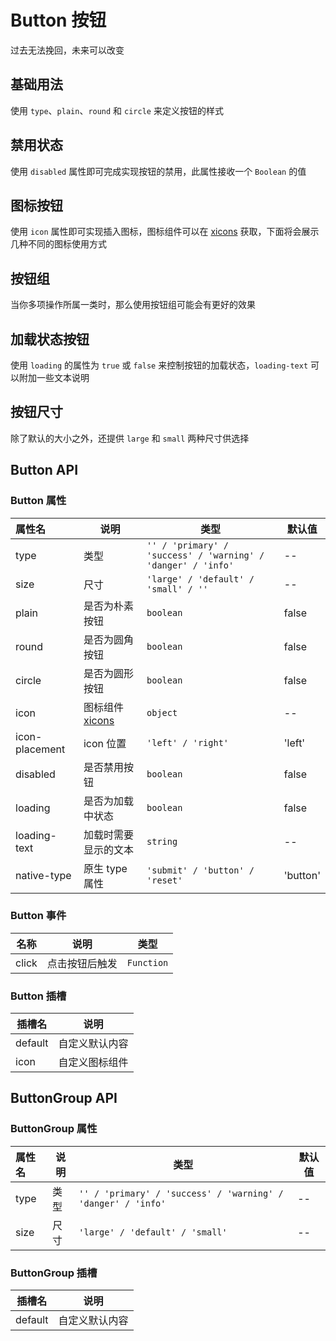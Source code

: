 # Button 按钮

过去无法挽回，未来可以改变

## 基础用法

使用 `type`、`plain`、`round` 和 `circle` 来定义按钮的样式

<preview path="../../demo/button/button-basic.vue"></preview>

## 禁用状态

使用 `disabled` 属性即可完成实现按钮的禁用，此属性接收一个 `Boolean` 的值

<preview path="../../demo/button/button-disabled.vue"></preview>

## 图标按钮

使用 `icon` 属性即可实现插入图标，图标组件可以在 [xicons](https://www.xicons.org/#/) 获取，下面将会展示几种不同的图标使用方式

<preview path="../../demo/button/button-icon.vue"></preview>

## 按钮组
当你多项操作所属一类时，那么使用按钮组可能会有更好的效果
<preview path="../../demo/button/button-group.vue"></preview> 

## 加载状态按钮

使用 `loading` 的属性为 `true` 或 `false` 来控制按钮的加载状态，`loading-text` 可以附加一些文本说明

<preview path="../../demo/button/button-loading.vue"></preview>

## 按钮尺寸

除了默认的大小之外，还提供 `large` 和 `small` 两种尺寸供选择

<preview path="../../demo/button/button-size.vue"></preview>

## Button API

### Button 属性

| 属性名         | 说明                                         | 类型                                                         | 默认值   |
| :------------- | -------------------------------------------- | ------------------------------------------------------------ | -------- |
| type           | 类型                                         | `'' / 'primary' / 'success' / 'warning' / 'danger' / 'info'` | --       |
| size           | 尺寸                                         | `'large' / 'default' / 'small' / ''`                             | --       |
| plain          | 是否为朴素按钮                               | `boolean`                                                    | false    |
| round          | 是否为圆角按钮                               | `boolean`                                                    | false    |
| circle         | 是否为圆形按钮                               | `boolean`                                                    | false    |
| icon           | 图标组件 [xicons](https://www.xicons.org/#/) | `object`                                                     | --       |
| icon-placement | icon 位置                                    | `'left' / 'right'`                                           | 'left'   |
| disabled       | 是否禁用按钮                                 | `boolean`                                                    | false    |
| loading        | 是否为加载中状态                             | `boolean`                                                    | false    |
| loading-text   | 加载时需要显示的文本                         | `string`                                                     | --       |
| native-type    | 原生 type 属性                               | `'submit' / 'button' / 'reset'`                              | 'button' |

### Button 事件

| 名称  | 说明           | 类型       |
| ----- | -------------- | ---------- |
| click | 点击按钮后触发 | `Function` |

### Button 插槽

| 插槽名  | 说明           |
| ------- | -------------- |
| default | 自定义默认内容 |
| icon    | 自定义图标组件 |

## ButtonGroup API

### ButtonGroup 属性
| 属性名         | 说明                                         | 类型                                                         | 默认值   |
| :------------- | -------------------------------------------- | ------------------------------------------------------------ | -------- |
| type           | 类型                                         | `'' / 'primary' / 'success' / 'warning' / 'danger' / 'info'` | --       |
| size           | 尺寸                                         | `'large' / 'default' / 'small'`                              | --       |

### ButtonGroup 插槽

| 插槽名  | 说明           |
| ------- | -------------- |
| default | 自定义默认内容 |